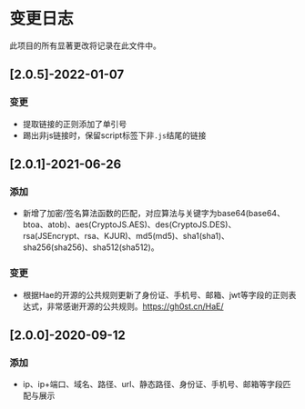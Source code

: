 # 变更日志
此项目的所有显著更改将记录在此文件中。

## [2.0.5]-2022-01-07
### 变更
- 提取链接的正则添加了单引号
- 踢出非js链接时，保留script标签下非`.js`结尾的链接

## [2.0.1]-2021-06-26
### 添加
- 新增了加密/签名算法函数的匹配，对应算法与关键字为base64(base64、btoa、atob)、aes(CryptoJS.AES)、des(CryptoJS.DES)、rsa(JSEncrypt、rsa、KJUR)、md5(md5)、sha1(sha1)、sha256(sha256)、sha512(sha512)。
### 变更
- 根据Hae的开源的公共规则更新了身份证、手机号、邮箱、jwt等字段的正则表达式，非常感谢开源的公共规则。https://gh0st.cn/HaE/

## [2.0.0]-2020-09-12
### 添加
- ip、ip+端口、域名、路径、url、静态路径、身份证、手机号、邮箱等字段匹配与展示

